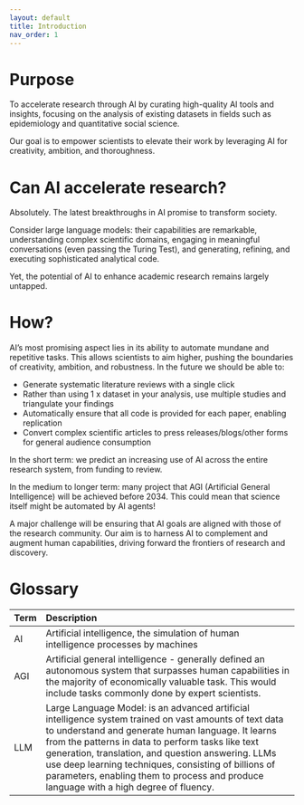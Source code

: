 ```yaml
---
layout: default
title: Introduction
nav_order: 1
---
```


# **Purpose**
To accelerate research through AI by curating high-quality AI tools and insights, focusing on the analysis of existing datasets in fields such as epidemiology and quantitative social science.

Our goal is to empower scientists to elevate their work by leveraging AI for creativity, ambition, and thoroughness.

# **Can AI accelerate research?**
Absolutely. The latest breakthroughs in AI promise to transform society. 

Consider large language models: their capabilities are remarkable, understanding complex scientific domains, engaging in meaningful conversations (even passing the Turing Test), and generating, refining, and executing sophisticated analytical code.

Yet, the potential of AI to enhance academic research remains largely untapped.

# **How?**
AI’s most promising aspect lies in its ability to automate mundane and repetitive tasks. This allows scientists to aim higher, pushing the boundaries of creativity, ambition, and robustness. In the future we should be able to: 
<ul>
  <li> Generate systematic literature reviews with a single click </li>
  <li> Rather than using 1 x dataset in your analysis, use multiple studies and triangulate your findings </li>
  <li> Automatically ensure that all code is provided for each paper, enabling replication </li>
  <li> Convert complex scientific articles to press releases/blogs/other forms for general audience consumption </li>
</ul>

In the short term: we predict an increasing use of AI across the entire research system, from funding to review.

In the medium to longer term: many project that AGI (Artificial General Intelligence) will be achieved before 2034. This could mean that science itself might be automated by AI agents!

A major challenge will be ensuring that AI goals are aligned with those of the research community. Our aim is to harness AI to complement and augment human capabilities, driving forward the frontiers of research and discovery.

# **Glossary** 

| Term      | Description  |
| :---            |      :---      |  
| AI | Artificial intelligence, the simulation of human intelligence processes by machines | 
| AGI | Artificial general intelligence - generally defined an autonomous system that surpasses human capabilities in the majority of economically valuable task. This would include tasks commonly done by expert scientists.|
| LLM | Large Language Model: is an advanced artificial intelligence system trained on vast amounts of text data to understand and generate human language. It learns from the patterns in data to perform tasks like text generation, translation, and question answering. LLMs use deep learning techniques, consisting of billions of parameters, enabling them to process and produce language with a high degree of fluency.|
